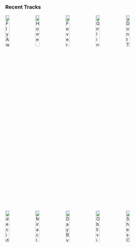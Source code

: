 ### Recent Tracks
[<img src='https://lastfm.freetls.fastly.net/i/u/300x300/973c11c90dbdba223000214ccea16332.png' width='16%' height='16%' alt='Fly Away'>](https://www.last.fm/music/tones%2band%2bi/_/fly%2baway)&nbsp;&nbsp;&nbsp;&nbsp;[<img src='https://lastfm.freetls.fastly.net/i/u/300x300/083be10d379f45b09596bd2325cde680.png' width='16%' height='16%' alt='Home'>](https://www.last.fm/music/phillip%2bphillips/_/home)&nbsp;&nbsp;&nbsp;&nbsp;[<img src='https://lastfm.freetls.fastly.net/i/u/300x300/879ba5685a3d479cc7fbf27c5d8ea250.png' width='16%' height='16%' alt='Fever'>](https://www.last.fm/music/the%2bblack%2bkeys/_/fever)&nbsp;&nbsp;&nbsp;&nbsp;[<img src='https://lastfm.freetls.fastly.net/i/u/300x300/4c538de09e0cb488df01bec580052ab5.png' width='16%' height='16%' alt='Girl in the Box'>](https://www.last.fm/music/daniella%2bmason/_/girl%2bin%2bthe%2bbox)&nbsp;&nbsp;&nbsp;&nbsp;[<img src='https://lastfm.freetls.fastly.net/i/u/300x300/81a946cd55ad93264687e27923173aa3.png' width='16%' height='16%' alt='Dont Talk About It'>](https://www.last.fm/music/sorcha%2brichardson/_/don%2527t%2btalk%2babout%2bit)&nbsp;&nbsp;&nbsp;&nbsp;<br>[<img src='https://lastfm.freetls.fastly.net/i/u/300x300/7b1d334360d1ad092626756ded8b21c8.png' width='16%' height='16%' alt='decide to be happy'>](https://www.last.fm/music/misterwives/_/decide%2bto%2bbe%2bhappy)&nbsp;&nbsp;&nbsp;&nbsp;[<img src='https://lastfm.freetls.fastly.net/i/u/300x300/46e054c3ec6621de6ddd9250cd442479.png' width='16%' height='16%' alt='Miracle'>](https://www.last.fm/music/madeon/_/miracle)&nbsp;&nbsp;&nbsp;&nbsp;[<img src='https://lastfm.freetls.fastly.net/i/u/300x300/76d857e6cff64109c113764ac4da2fda.png' width='16%' height='16%' alt='Day By Day'>](https://www.last.fm/music/the%2bdirty%2bheads/_/day%2bby%2bday)&nbsp;&nbsp;&nbsp;&nbsp;[<img src='https://lastfm.freetls.fastly.net/i/u/300x300/90a4432699af42149072e0177151108a.png' width='16%' height='16%' alt='Oblivion'>](https://www.last.fm/music/bastille/_/oblivion)&nbsp;&nbsp;&nbsp;&nbsp;[<img src='https://lastfm.freetls.fastly.net/i/u/300x300/85902d84b57e5f27a187034625f581b7.png' width='16%' height='16%' alt='Shes Casual'>](https://www.last.fm/music/the%2bhunna/_/she%2527s%2bcasual)&nbsp;&nbsp;&nbsp;&nbsp;<br>